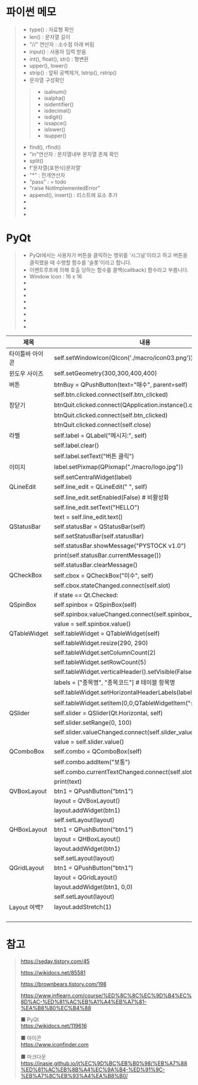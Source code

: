 # 파이썬 메모

> * type()      : 자료형 확인
> * len()       : 문자열 길이
> * "//" 연산자 : 소수점 아래 버림
> * input()     : 사용자 입력 받음
> * int(), float(), str()   : 형변환
> * upper(), lower()
> * strip()     : 앞뒤 공백제거, lstrip(), rstrip()
> * 문자열 구성확인
>> * isalnum()
>> * isalpha()
>> * isidentifier()
>> * isdecimal()
>> * isdigit()
>> * issapce()
>> * islower()
>> * isupper()
> * find(), rfind()
> * "in"연산자  : 문자열내부 문자열 존재 확인
> * split()
> * f'문자열{표현식}문자열'
> * "*"         : 전개연산자
> * "pass"      : = todo
> * "raise NotImplementedError"
> * append(), insert()  : 리스트에 요소 추가
> * 
> * 
> * 

# PyQt
> * PyQt에서는 사용자가 버튼을 클릭하는 행위를 '시그널'이라고 하고 버튼을 클릭했을 때 수행할 함수를 '슬롯'이라고 합니다.
> * 이벤트루프에 의해 호출 당하는 함수를 콜백(callback) 함수라고 부릅니다. 
> * Window Icon : 16 x 16
> *
> *
> *
> *
> *
> *
> *
> *


|제목|내용|
|------|---|
|타이틀바 아이콘    |self.setWindowIcon(QIcon('./macro/icon03.png'))|
|윈도우 사이즈      |self.setGeometry(300,300,400,400)|
|버튼               |btnBuy = QPushButton(text="매수", parent=self)|
|                   |self.btn.clicked.connect(self.btn_clicked)|
|창닫기             |btnQuit.clicked.connect(QApplication.instance().quit)|
|                   |btnQuit.clicked.connect(self.btn_clicked)|
|                   |btnQuit.clicked.connect(self.close)|
|라벨               |self.label = QLabel("메시지:", self)|
|                   |self.label.clear()|
|                   |self.label.setText("버튼 클릭")|
|이미지             |label.setPixmap(QPixmap("./macro/logo.jpg"))|
|                   |self.setCentralWidget(label)|
|QLineEdit          |self.line_edit = QLineEdit(" ", self)|
|                   |self.line_edit.setEnabled(False) # 비활성화|
|                   |self.line_edit.setText("HELLO")|
|                   |text = self.line_edit.text()|
|QStatusBar         |self.statusBar = QStatusBar(self)|
|                   |self.setStatusBar(self.statusBar)|
|                   |self.statusBar.showMessage("PYSTOCK v1.0")|
|                   |print(self.statusBar.currentMessage())|
|                   |self.statusBar.clearMessage()|
|QCheckBox          |self.cbox = QCheckBox("미수", self)|
|                   |self.cbox.stateChanged.connect(self.slot)|
|                   |if state == Qt.Checked:|
|QSpinBox           |self.spinbox = QSpinBox(self)|
|                   |self.spinbox.valueChanged.connect(self.spinbox_value_changed)|
|                   |value = self.spinbox.value()|
|QTableWidget       |self.tableWidget = QTableWidget(self)|
|                   |self.tableWidget.resize(290, 290)|
|                   |self.tableWidget.setColumnCount(2)|
|                   |self.tableWidget.setRowCount(5)|
|                   |self.tableWidget.verticalHeader().setVisible(False)|
|                   |labels = ["종목명", "종목코드"] # 테이블 항목명|
|                   |self.tableWidget.setHorizontalHeaderLabels(labels)|
|                   |self.tableWidget.setItem(0,0,QTableWidgetItem("삼성전자"))|
|QSlider            |self.slider = QSlider(Qt.Horizontal, self)|
|                   |self.slider.setRange(0, 100)|
|                   |self.slider.valueChanged.connect(self.slider_value_changed)|
|                   |value = self.slider.value()|
|QComboBox          |self.combo = QComboBox(self)
|                   |self.combo.addItem("보통")
|                   |self.combo.currentTextChanged.connect(self.slot)
|                   |print(text)
|QVBoxLayout        |btn1 = QPushButton("btn1")|
|                   |layout = QVBoxLayout()|
|                   |layout.addWidget(btn1)|
|                   |self.setLayout(layout)|
|QHBoxLayout        |btn1 = QPushButton("btn1")|
|                   |layout = QHBoxLayout()|
|                   |layout.addWidget(btn1)|
|                   |self.setLayout(layout)|
|QGridLayout        |btn1 = QPushButton("btn1")|
|                   |layout = QGridLayout()|
|                   |layout.addWidget(btn1, 0,0)|
|                   |self.setLayout(layout)|
|Layout 여백?       |layout.addStretch(1)|
|||
|||
|||
|||



# 참고
> https://seday.tistory.com/45
>
> https://wikidocs.net/85581
>
> https://brownbears.tistory.com/198
>
> https://www.inflearn.com/course/%ED%8C%8C%EC%9D%B4%EC%8D%AC-%ED%81%AC%EB%A1%A4%EB%A7%81-%EA%B8%B0%EC%B4%88
>
> ■ PyQt<br>
> https://wikidocs.net/119616
>
> ■ 아이콘<br>
> https://www.iconfinder.com
>
> ■ 마크다운<br>
> https://inasie.github.io/it%EC%9D%BC%EB%B0%98/%EB%A7%88%ED%81%AC%EB%8B%A4%EC%9A%B4-%ED%91%9C-%EB%A7%8C%EB%93%A4%EA%B8%B0/
>
>
>
>
>
>
>
>
>
